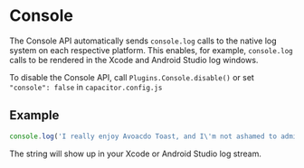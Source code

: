 # Console

The Console API automatically sends `console.log` calls to the native log system on each respective platform. This enables, for example,
`console.log` calls to be rendered in the Xcode and Android Studio log windows.

To disable the Console API, call `Plugins.Console.disable()` or set `"console": false` in `capacitor.config.js`

## Example

```typescript
console.log('I really enjoy Avoacdo Toast, and I\'m not ashamed to admit it');
```

The string will show up in your Xcode or Android Studio log stream.